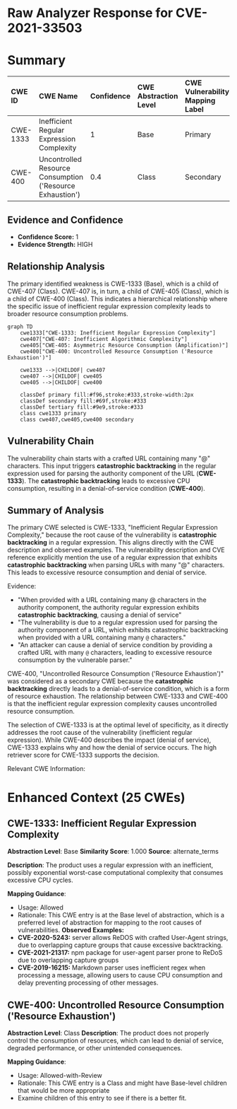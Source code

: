 # Raw Analyzer Response for CVE-2021-33503

# Summary
| CWE ID    | CWE Name                                                                   | Confidence | CWE Abstraction Level | CWE Vulnerability Mapping Label | CWE-Vulnerability Mapping Notes |
| :-------- | :------------------------------------------------------------------------- | :--------- | :-------------------- | :------------------------------ | :------------------------------ |
| CWE-1333  | Inefficient Regular Expression Complexity                                  | 1          | Base                  | Primary                         | Allowed                       |
| CWE-400 | Uncontrolled Resource Consumption ('Resource Exhaustion')   | 0.4          | Class                  | Secondary                      | Allowed-with-Review           |

## Evidence and Confidence

*   **Confidence Score:** 1
*   **Evidence Strength:** HIGH

## Relationship Analysis
The primary identified weakness is CWE-1333 (Base), which is a child of CWE-407 (Class). CWE-407 is, in turn, a child of CWE-405 (Class), which is a child of CWE-400 (Class). This indicates a hierarchical relationship where the specific issue of inefficient regular expression complexity leads to broader resource consumption problems.

```mermaid
graph TD
    cwe1333["CWE-1333: Inefficient Regular Expression Complexity"]
    cwe407["CWE-407: Inefficient Algorithmic Complexity"]
    cwe405["CWE-405: Asymmetric Resource Consumption (Amplification)"]
    cwe400["CWE-400: Uncontrolled Resource Consumption ('Resource Exhaustion')"]

    cwe1333 -->|CHILDOF| cwe407
    cwe407 -->|CHILDOF| cwe405
    cwe405 -->|CHILDOF| cwe400
    
    classDef primary fill:#f96,stroke:#333,stroke-width:2px
    classDef secondary fill:#69f,stroke:#333
    classDef tertiary fill:#9e9,stroke:#333
    class cwe1333 primary
    class cwe407,cwe405,cwe400 secondary
```

## Vulnerability Chain
The vulnerability chain starts with a crafted URL containing many "@" characters. This input triggers **catastrophic backtracking** in the regular expression used for parsing the authority component of the URL (**CWE-1333**). The **catastrophic backtracking** leads to excessive CPU consumption, resulting in a denial-of-service condition (**CWE-400**).

## Summary of Analysis
The primary CWE selected is CWE-1333, "Inefficient Regular Expression Complexity," because the root cause of the vulnerability is **catastrophic backtracking** in a regular expression. This aligns directly with the CWE description and observed examples. The vulnerability description and CVE reference explicitly mention the use of a regular expression that exhibits **catastrophic backtracking** when parsing URLs with many "@" characters. This leads to excessive resource consumption and denial of service.

Evidence:

*   "When provided with a URL containing many @ characters in the authority component, the authority regular expression exhibits **catastrophic backtracking**, causing a denial of service"
*   "The vulnerability is due to a regular expression used for parsing the authority component of a URL, which exhibits catastrophic backtracking when provided with a URL containing many `@` characters."
*   "An attacker can cause a denial of service condition by providing a crafted URL with many `@` characters, leading to excessive resource consumption by the vulnerable parser."

CWE-400, "Uncontrolled Resource Consumption ('Resource Exhaustion')" was considered as a secondary CWE because the **catastrophic backtracking** directly leads to a denial-of-service condition, which is a form of resource exhaustion. The relationship between CWE-1333 and CWE-400 is that the inefficient regular expression complexity causes uncontrolled resource consumption.

The selection of CWE-1333 is at the optimal level of specificity, as it directly addresses the root cause of the vulnerability (inefficient regular expression). While CWE-400 describes the impact (denial of service), CWE-1333 explains why and how the denial of service occurs.
The high retriever score for CWE-1333 supports the decision.

Relevant CWE Information:

# Enhanced Context (25 CWEs)

## CWE-1333: Inefficient Regular Expression Complexity
**Abstraction Level**: Base
**Similarity Score**: 1.000
**Source**: alternate_terms

**Description**:
The product uses a regular expression with an inefficient, possibly exponential worst-case computational complexity that consumes excessive CPU cycles.

**Mapping Guidance**:
- Usage: Allowed
- Rationale: This CWE entry is at the Base level of abstraction, which is a preferred level of abstraction for mapping to the root causes of vulnerabilities.
**Observed Examples:**
- **CVE-2020-5243:** server allows ReDOS with crafted User-Agent strings, due to overlapping capture groups that cause excessive backtracking.
- **CVE-2021-21317:** npm package for user-agent parser prone to ReDoS due to overlapping capture groups
- **CVE-2019-16215:** Markdown parser uses inefficient regex when processing a message, allowing users to cause CPU consumption and delay preventing processing of other messages.

## CWE-400: Uncontrolled Resource Consumption ('Resource Exhaustion')
**Abstraction Level**: Class
**Description**:
The product does not properly control the consumption of resources, which can lead to denial of service, degraded performance, or other unintended consequences.

**Mapping Guidance**:
- Usage: Allowed-with-Review
- Rationale: This CWE entry is a Class and might have Base-level children that would be more appropriate
- Examine children of this entry to see if there is a better fit.